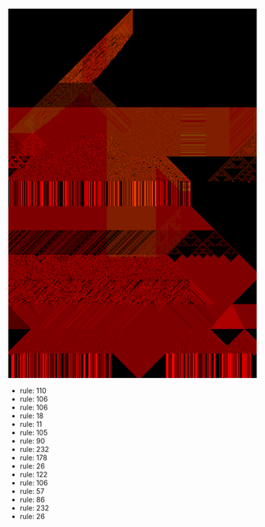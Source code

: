 ![photo](./output.png) 
 * rule: 110
* rule: 106
* rule: 106
* rule: 18
* rule: 11
* rule: 105
* rule: 90
* rule: 232
* rule: 178
* rule: 26
* rule: 122
* rule: 106
* rule: 57
* rule: 86
* rule: 232
* rule: 26
